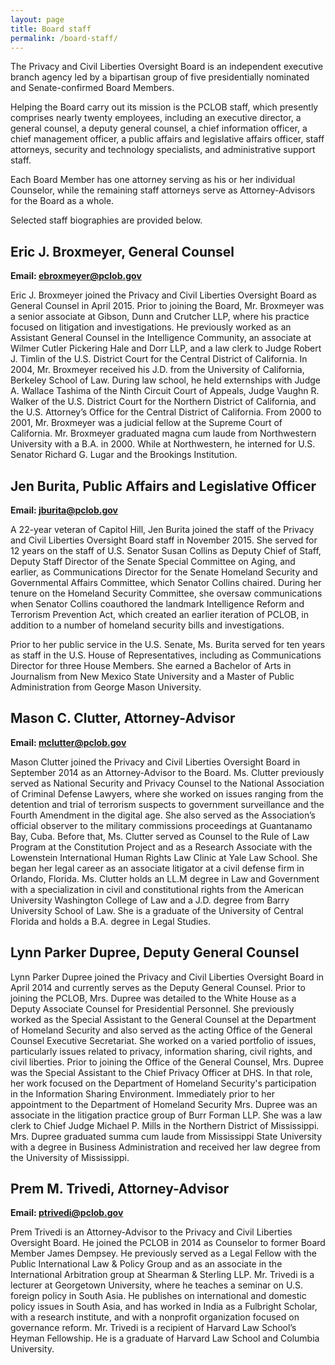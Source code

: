 ```yaml
---
layout: page
title: Board staff
permalink: /board-staff/
---
```

The Privacy and Civil Liberties Oversight Board is an independent executive branch agency led by a bipartisan group of five presidentially nominated and Senate-confirmed Board Members.

Helping the Board carry out its mission is the PCLOB staff, which presently comprises nearly twenty employees, including an executive director, a general counsel, a deputy general counsel, a chief information officer, a chief management officer, a public affairs and legislative affairs officer, staff attorneys, security and technology specialists, and administrative support staff.

Each Board Member has one attorney serving as his or her individual Counselor, while the remaining staff attorneys serve as Attorney-Advisors for the Board as a whole.

Selected staff biographies are provided below.

## Eric J. Broxmeyer, General Counsel
**Email: ebroxmeyer@pclob.gov**

Eric J. Broxmeyer joined the Privacy and Civil Liberties Oversight Board as General Counsel in April 2015. Prior to joining the Board, Mr. Broxmeyer was a senior associate at Gibson, Dunn and Crutcher LLP, where his practice focused on litigation and investigations. He previously worked as an Assistant General Counsel in the Intelligence Community, an associate at Wilmer Cutler Pickering Hale and Dorr LLP, and a law clerk to Judge Robert J. Timlin of the U.S. District Court for the Central District of California. In 2004, Mr. Broxmeyer received his J.D. from the University of California, Berkeley School of Law. During law school, he held externships with Judge A. Wallace Tashima of the Ninth Circuit Court of Appeals, Judge Vaughn R. Walker of the U.S. District Court for the Northern District of California, and the U.S. Attorney’s Office for the Central District of California. From 2000 to 2001, Mr. Broxmeyer was a judicial fellow at the Supreme Court of California. Mr. Broxmeyer graduated magna cum laude from Northwestern University with a B.A. in 2000. While at Northwestern, he interned for U.S. Senator Richard G. Lugar and the Brookings Institution.

## Jen Burita, Public Affairs and Legislative Officer
**Email: jburita@pclob.gov**

A 22-year veteran of Capitol Hill, Jen Burita joined the staff of the Privacy and Civil Liberties Oversight Board staff in November 2015. She served for 12 years on the staff of U.S. Senator Susan Collins as Deputy Chief of Staff, Deputy Staff Director of the Senate Special Committee on Aging, and earlier, as Communications Director for the Senate Homeland Security and Governmental Affairs Committee, which Senator Collins chaired. During her tenure on the Homeland Security Committee, she oversaw communications when Senator Collins coauthored the landmark Intelligence Reform and Terrorism Prevention Act, which created an earlier iteration of PCLOB, in addition to a number of homeland security bills and investigations.

Prior to her public service in the U.S. Senate, Ms. Burita served for ten years as staff in the U.S. House of Representatives, including as Communications Director for three House Members. She earned a Bachelor of Arts in Journalism from New Mexico State University and a Master of Public Administration from George Mason University.

## Mason C. Clutter, Attorney-Advisor
**Email: mclutter@pclob.gov**

Mason Clutter joined the Privacy and Civil Liberties Oversight Board in September 2014 as an Attorney-Advisor to the Board. Ms. Clutter previously served as National Security and Privacy Counsel to the National Association of Criminal Defense Lawyers, where she worked on issues ranging from the detention and trial of terrorism suspects to government surveillance and the Fourth Amendment in the digital age. She also served as the Association’s official observer to the military commissions proceedings at Guantanamo Bay, Cuba. Before that, Ms. Clutter served as Counsel to the Rule of Law Program at the Constitution Project and as a Research Associate with the Lowenstein International Human Rights Law Clinic at Yale Law School. She began her legal career as an associate litigator at a civil defense firm in Orlando, Florida. Ms. Clutter holds an LL.M degree in Law and Government with a specialization in civil and constitutional rights from the American University Washington College of Law and a J.D. degree from Barry University School of Law. She is a graduate of the University of Central Florida and holds a B.A. degree in Legal Studies.

## Lynn Parker Dupree, Deputy General Counsel
Lynn Parker Dupree joined the Privacy and Civil Liberties Oversight Board in April 2014 and currently serves as the Deputy General Counsel. Prior to joining the PCLOB, Mrs. Dupree was detailed to the White House as a Deputy Associate Counsel for Presidential Personnel. She previously worked as the Special Assistant to the General Counsel at the Department of Homeland Security and also served as the acting Office of the General Counsel Executive Secretariat. She worked on a varied portfolio of issues, particularly issues related to privacy, information sharing, civil rights, and civil liberties. Prior to joining the Office of the General Counsel, Mrs. Dupree was the Special Assistant to the Chief Privacy Officer at DHS. In that role, her work focused on the Department of Homeland Security's participation in the Information Sharing Environment. Immediately prior to her appointment to the Department of Homeland Security Mrs. Dupree was an associate in the litigation practice group of Burr Forman LLP. She was a law clerk to Chief Judge Michael P. Mills in the Northern District of Mississippi. Mrs. Dupree graduated summa cum laude from Mississippi State University with a degree in Business Administration and received her law degree from the University of Mississippi.

## Prem M. Trivedi, Attorney-Advisor
**Email: ptrivedi@pclob.gov**

Prem Trivedi is an Attorney-Advisor to the Privacy and Civil Liberties Oversight Board. He joined the PCLOB in 2014 as Counselor to former Board Member James Dempsey. He previously served as a Legal Fellow with the Public International Law & Policy Group and as an associate in the International Arbitration group at Shearman & Sterling LLP. Mr. Trivedi is a lecturer at Georgetown University, where he teaches a seminar on U.S. foreign policy in South Asia. He publishes on international and domestic policy issues in South Asia, and has worked in India as a Fulbright Scholar, with a research institute, and with a nonprofit organization focused on governance reform. Mr. Trivedi is a recipient of Harvard Law School’s Heyman Fellowship. He is a graduate of Harvard Law School and Columbia University.
